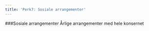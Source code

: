 ```yaml
---
title: 'Perk7: Sosiale arrangementer'
---
```


###Sosiale arrangementer
Årlige arrangementer med hele konsernet
